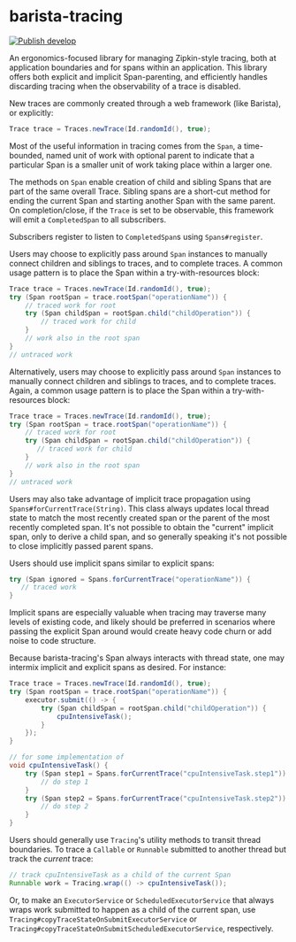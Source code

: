 # barista-tracing
[![Publish develop](https://github.com/markelliot/barista-tracing/actions/workflows/publish.yml/badge.svg)](https://github.com/markelliot/barista-tracing/actions/workflows/publish.yml)

An ergonomics-focused library for managing Zipkin-style tracing, both at application boundaries
and for spans within an application. This library offers both explicit and implicit Span-parenting,
and efficiently handles discarding tracing when the observability of a trace is disabled.

New traces are commonly created through a web framework (like Barista), or explicitly:

```java
Trace trace = Traces.newTrace(Id.randomId(), true);
```

Most of the useful information in tracing comes from the `Span`, a time-bounded, named unit of work
with optional parent to indicate that a particular Span is a smaller unit of work taking place
within a larger one.

The methods on `Span` enable creation of child and sibling Spans that are part of the same
overall Trace. Sibling spans are a short-cut method for ending the current Span and
starting another Span with the same parent. On completion/close, if the `Trace` is set to be
observable, this framework will emit a `CompletedSpan` to all subscribers.

Subscribers register to listen to `CompletedSpan`s using `Spans#register`.

Users may choose to explicitly pass around `Span` instances to manually connect children
and siblings to traces, and to complete traces. A common usage pattern is to place the Span
within a try-with-resources block:
```java
Trace trace = Traces.newTrace(Id.randomId(), true);
try (Span rootSpan = trace.rootSpan("operationName")) {
    // traced work for root
    try (Span childSpan = rootSpan.child("childOperation")) {
        // traced work for child
    }
    // work also in the root span
}
// untraced work
```

Alternatively, users may choose to explicitly pass around `Span` instances to manually connect 
children and siblings to traces, and to complete traces. Again, a common usage pattern is to place 
the Span within a try-with-resources block:
```java
Trace trace = Traces.newTrace(Id.randomId(), true);
try (Span rootSpan = trace.rootSpan("operationName")) {
    // traced work for root
    try (Span childSpan = rootSpan.child("childOperation")) {
       // traced work for child
    }
    // work also in the root span
}
// untraced work
```

Users may also take advantage of implicit trace propagation using `Spans#forCurrentTrace(String)`. 
This class always updates local thread state to match the most recently created span or the parent 
of the most recently completed span. It's not possible to obtain the "current" implicit span, only 
to derive a child span, and so generally speaking it's not possible to close implicitly passed 
parent spans.

Users should use implicit spans similar to explicit spans:
```java
try (Span ignored = Spans.forCurrentTrace("operationName")) {
   // traced work
}
```

Implicit spans are especially valuable when tracing may traverse many levels of existing code,
and likely should be preferred in scenarios where passing the explicit Span around would create
heavy code churn or add noise to code structure.

Because barista-tracing's Span always interacts with thread state, one may intermix implicit and 
explicit spans as desired. For instance:

```java
Trace trace = Traces.newTrace(Id.randomId(), true);
try (Span rootSpan = trace.rootSpan("operationName")) {
    executor.submit(() -> {
        try (Span childSpan = rootSpan.child("childOperation")) {
            cpuIntensiveTask();
        }
    });
}

// for some implementation of
void cpuIntensiveTask() {
    try (Span step1 = Spans.forCurrentTrace("cpuIntensiveTask.step1")) {
        // do step 1
    }
    try (Span step2 = Spans.forCurrentTrace("cpuIntensiveTask.step2")) {
        // do step 2
    }
}
```

Users should generally use `Tracing`'s utility methods to transit thread boundaries. To trace
a `Callable` or `Runnable` submitted to another thread but track the _current_ trace:

```java
// track cpuIntensiveTask as a child of the current Span
Runnable work = Tracing.wrap(() -> cpuIntensiveTask()); 
```

Or, to make an `ExecutorService` or `ScheduledExecutorService` that always wraps work submitted to
happen as a child of the current span, use `Tracing#copyTraceStateOnSubmitExecutorService` or
`Tracing#copyTraceStateOnSubmitScheduledExecutorService`, respectively.

